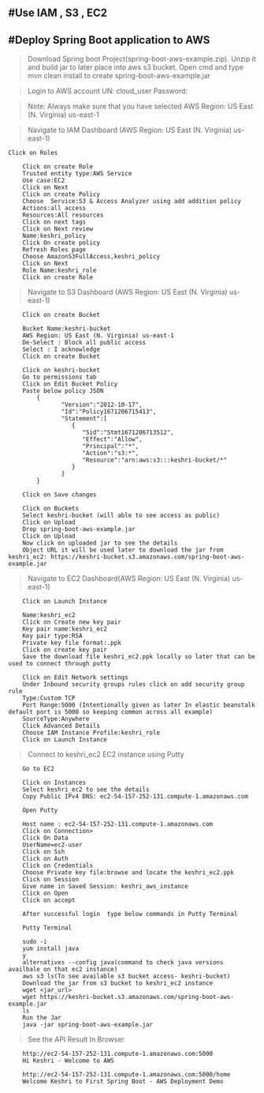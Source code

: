 #Use IAM , S3 , EC2
--------------------------------------------------------------------------------------------------------------------------------------------------------------------------

#Deploy Spring Boot application to AWS
--------------------------------------------------------------------------------------------------------------------------------------------------------------------------

> Download Spring boot Project(spring-boot-aws-example.zip). Unzip it and build jar to later place into aws s3 bucket.
	Open cmd and type mvn clean install to create spring-boot-aws-example.jar


> Login to AWS account
	UN: cloud_user
	Password: <password>
	
> Note: Always make sure that you have selected AWS Region: US East (N. Virginia) us-east-1

> Navigate to IAM Dashboard (AWS Region: US East (N. Virginia) us-east-1)
	
	Click on Roles
	
		Click on create Role
		Trusted entity type:AWS Service
		Use case:EC2
		Click on Next
		Click on create Policy
		Choose  Service:S3 & Access Analyzer using add addition policy
		Actions:all access
		Resources:All resources
		Click on next tags
		Click on Next review
		Name:keshri_policy
		Click On create policy
		Refresh Roles page
		Choose AmazonS3FullAccess,keshri_policy
		Click on Next
		Role Name:keshri_role
		Click on create Role

> Navigate to S3 Dashboard (AWS Region: US East (N. Virginia) us-east-1)

		Click on create Bucket
		
		Bucket Name:keshri-bucket
		AWS Region: US East (N. Virginia) us-east-1
		De-Select : Block all public access
		Select : I acknowledge
		Click on create Bucket

		Click on keshri-bucket
		Go to permissions tab 
		Click on Edit Bucket Policy
		Paste below policy JSON
			{
				   "Version":"2012-10-17",
				   "Id":"Policy1671206715413",
				   "Statement":[
					  {
						 "Sid":"Stmt1671206713512",
						 "Effect":"Allow",
						 "Principal":"*",
						 "Action":"s3:*",
						 "Resource":"arn:aws:s3:::keshri-bucket/*"
					  }
				   ]
			}
			
		Click on Save changes
		
		Click on Buckets
		Select keshri-bucket (will able to see access as public)
		Click on Upload
		Drop spring-boot-aws-example.jar
		Click on Upload
		Now click on uploaded jar to see the details
		Object URL it will be used later to download the jar from keshri_ec2: https://keshri-bucket.s3.amazonaws.com/spring-boot-aws-example.jar

> Navigate to EC2 Dashboard(AWS Region: US East (N. Virginia) us-east-1)
	
		Click on Launch Instance
		
		Name:keshri_ec2
		Click on Create new key pair
		Key pair name:keshri_ec2
		Key pair type:RSA
		Private key file format:.ppk
		Click on create key pair
		Save the download file keshri_ec2.ppk locally so later that can be used to connect through putty

		Click on Edit Network settings
		Under Inbound security groups rules click on add security group rule
		Type:Custom TCP
		Port Range:5000 (Intentionally given as later In elastic beanstalk default port is 5000 so keeping common across all example)
		SourceType:Anywhere
		Click Advanced Details
		Choose IAM Instance Profile:keshri_role
		Click on Launch Instance

> Connect to keshri_ec2 EC2 instance using Putty

		Go to EC2
		
		Click on Instances
		Select keshri_ec2 to see the details
		Copy Public IPv4 DNS: ec2-54-157-252-131.compute-1.amazonaws.com
		
		Open Putty
		
		Host name : ec2-54-157-252-131.compute-1.amazonaws.com
		Click on Connection>
		Click On Data
		UserName=ec2-user
		Click on Ssh
		Click on Auth
		Click on Credentials
		Choose Private key file:browse and locate the keshri_ec2.ppk
		Click on Session
		Give name in Saved Session: keshri_aws_instance
		Click on Open
		Click on accept
		
		After successful login	type below commands in Putty Terminal
		
		Putty Terminal
		
		sudo -i
		yum install java
		y
		alternatives --config java(command to check java versions availbale on that ec2 instance)
		aws s3 ls(To see available s3 bucket access- keshri-bucket)
		Download the jar from s3 bucket to keshri_ec2 instance
		wget <jar_url>
		wget https://keshri-bucket.s3.amazonaws.com/spring-boot-aws-example.jar
		ls
		Run the Jar
		java -jar spring-boot-aws-example.jar

> See the API Result In Browser

		http://ec2-54-157-252-131.compute-1.amazonaws.com:5000
		Hi Keshri - Welcome to AWS
		
		http://ec2-54-157-252-131.compute-1.amazonaws.com:5000/home
		Welcome Keshri to First Spring Boot - AWS Deployment Demo
